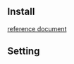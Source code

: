 ## Install

[reference document](http://emqtt.io/docs/v2/install.html#install-via-deb)

## Setting

